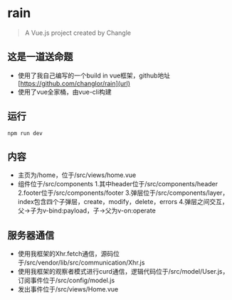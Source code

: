 # rain

> A Vue.js project created by Changle

## 这是一道送命题
- 使用了我自己编写的一个build in vue框架，github地址[https://github.com/changlor/rain](url)
- 使用了vue全家桶，由vue-cli构建

## 运行
```
npm run dev
```

## 内容
- 主页为/home，位于/src/views/home.vue
- 组件位于/src/components
1.其中header位于/src/components/header
2.footer位于/src/components/footer
3.弹层位于/src/components/layer，index包含四个子弹层，create，modify，delete，errors
4.弹层之间交互，父->子为v-bind:payload，子->父为v-on:operate

## 服务器通信
- 使用我框架的Xhr.fetch通信，源码位于/src/vendor/lib/src/communication/Xhr.js
- 使用我框架的观察者模式进行curd通信，逻辑代码位于/src/model/User.js，订阅事件位于/src/config/model.js
- 发出事件位于/src/views/Home.vue
